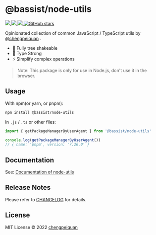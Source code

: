 # @bassist/node-utils

<p>
  <a href='https://www.npmjs.com/package/@bassist/node-utils'>
    <img src="https://img.shields.io/npm/v/@bassist/node-utils?color=f43f5e&label=npm" />
  </a>
  <a href="https://www.npmjs.com/package/@bassist/node-utils" target="__blank">
    <img src="https://img.shields.io/npm/dm/@bassist/node-utils?color=f43f5e&label=" />
  </a>
  <a href="https://paka.dev/npm/@bassist/node-utils" target="__blank">
    <img src="https://img.shields.io/static/v1?label=&message=docs%20%26%20demos&color=f43f5e" />
  </a>
  <a href="https://github.com/chengpeiquan/bassist" target="__blank">
    <img alt="GitHub stars" src="https://img.shields.io/github/stars/chengpeiquan/bassist?style=social" />
  </a>
</p>

Opinionated collection of common JavaScript / TypeScript utils by [@chengpeiquan](https://github.com/chengpeiquan) .

- 🌳 Fully tree shakeable
- 💪 Type Strong
- ⚡ Simplify complex operations

> Note: This package is only for use in Node.js, don't use it in the browser.

## Usage

With npm(or yarn, or pnpm):

```bash
npm install @bassist/node-utils
```

In `.js` / `.ts` or other files:

```ts
import { getPackageManagerByUserAgent } from '@bassist/node-utils'

console.log(getPackageManagerByUserAgent())
// { name: 'pnpm', version: '7.26.0' }
```

## Documentation

See: [Documentation of node-utils](https://paka.dev/npm/@bassist/node-utils)

## Release Notes

Please refer to [CHANGELOG](https://github.com/chengpeiquan/bassist/blob/main/packages/node-utils/CHANGELOG.md) for details.

## License

MIT License © 2022 [chengpeiquan](https://github.com/chengpeiquan)
